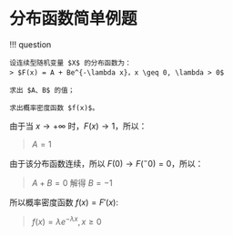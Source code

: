 # 分布函数简单例题

!!! question

    设连续型随机变量 $X$ 的分布函数为：
    > $F(x) = A + Be^{-\lambda x}，x \geq 0, \lambda > 0$

    求出 $A、B$ 的值；

    求出概率密度函数 $f(x)$。

由于当 $x \rightarrow +\infty$ 时，$F(x) \rightarrow 1$，所以：
> $A = 1$

由于该分布函数连续，所以 $F(0) \rightarrow F(^-0) = 0$，所以：
> $A + B = 0$ 解得 $B = -1$

所以概率密度函数 $f(x) = {F}'(x)$:
> $f(x) = \lambda e ^ {- \lambda x}, x \geq 0$